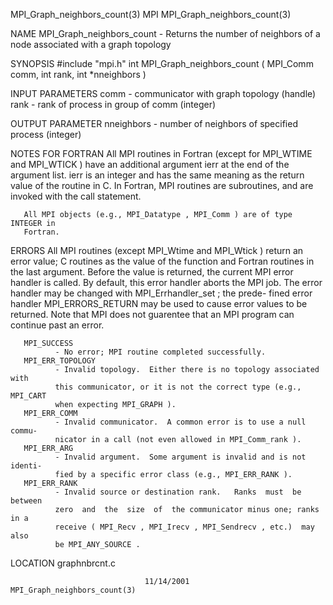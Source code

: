 MPI_Graph_neighbors_count(3)          MPI         MPI_Graph_neighbors_count(3)



NAME
       MPI_Graph_neighbors_count  -  Returns the number of neighbors of a node
       associated with a graph topology

SYNOPSIS
       #include "mpi.h"
       int MPI_Graph_neighbors_count ( MPI_Comm comm, int rank, int *nneighbors )

INPUT PARAMETERS
       comm   - communicator with graph topology (handle)
       rank   - rank of process in group of comm (integer)


OUTPUT PARAMETER
       nneighbors
              - number of neighbors of specified process (integer)


NOTES FOR FORTRAN
       All MPI routines in Fortran (except for MPI_WTIME and MPI_WTICK )  have
       an  additional  argument ierr at the end of the argument list.  ierr is
       an integer and has the same meaning as the return value of the  routine
       in  C.   In Fortran, MPI routines are subroutines, and are invoked with
       the call statement.

       All MPI objects (e.g., MPI_Datatype , MPI_Comm ) are of type INTEGER in
       Fortran.


ERRORS
       All  MPI  routines  (except  MPI_Wtime  and MPI_Wtick ) return an error
       value; C routines as the value of the function and Fortran routines  in
       the last argument.  Before the value is returned, the current MPI error
       handler is called.  By default, this error handler aborts the MPI  job.
       The  error  handler may be changed with MPI_Errhandler_set ; the prede-
       fined error handler MPI_ERRORS_RETURN may be used to cause error values
       to  be  returned.  Note that MPI does not guarentee that an MPI program
       can continue past an error.

       MPI_SUCCESS
              - No error; MPI routine completed successfully.
       MPI_ERR_TOPOLOGY
              - Invalid topology.  Either there is no topology associated with
              this communicator, or it is not the correct type (e.g., MPI_CART
              when expecting MPI_GRAPH ).
       MPI_ERR_COMM
              - Invalid communicator.  A common error is to use a null  commu-
              nicator in a call (not even allowed in MPI_Comm_rank ).
       MPI_ERR_ARG
              - Invalid argument.  Some argument is invalid and is not identi-
              fied by a specific error class (e.g., MPI_ERR_RANK ).
       MPI_ERR_RANK
              - Invalid source or destination rank.   Ranks  must  be  between
              zero  and  the  size  of  the communicator minus one; ranks in a
              receive ( MPI_Recv , MPI_Irecv , MPI_Sendrecv , etc.)  may  also
              be MPI_ANY_SOURCE .


LOCATION
       graphnbrcnt.c



                                  11/14/2001      MPI_Graph_neighbors_count(3)
